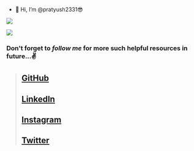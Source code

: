 - 👋 Hi, I’m @pratyush2331😎

![](https://komarev.com/ghpvc/?username=pratyush2331&style=plastic)

<img src="https://github-readme-stats.vercel.app/api?username=pratyush2331&bg_color=30,e96443,904e95&title_color=fff&text_color=fff&icon_color=79ff97&count_private=true&show_icons=true" />
<!---- 💞️ I’m looking to collaborate on ...
- 📫 How to reach me ...--->

### Don't forget to *follow me* for more such helpful resources in future...✌️


> ## [GitHub]
> ## [LinkedIn]
> ## [Instagram]
> ## [Twitter]





[GitHub]: <https://github.com/pratyush2331/>
[LinkedIn]: <https://www.linkedin.com/in/pratyush-raj-40b45ab2/>
[Instagram]: <https://www.instagram.com/pratyush2331/>
[Twitter]: <https://twitter.com/pratyush2331/>
